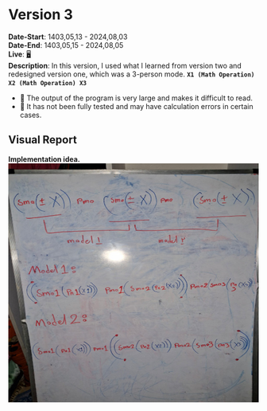 # Version 3
**Date-Start**: 1403,05,13 - 2024,08,03<br>
**Date-End**: 1403,05,15 - 2024,08,05<br>
**Live**: [🖥️](https://amirhossein-github.github.io/teacher-khateri/side-projects/puzzle1/version/v3/index.html)<br>
**Description**: In this version, I used what I learned from version two and redesigned version one, which was a 3-person mode. **`X1 (Math Operation) X2 (Math Operation) X3`**

- 🔴 The output of the program is very large and makes it difficult to read.
- 🔴 It has not been fully tested and may have calculation errors in certain cases.

## Visual Report
**Implementation idea.**<br>
<a href="./assets/images/whiteboard.jpg" ><img src="./assets/images/whiteboard.jpg" alt="" width="854" height="480"/></a>
